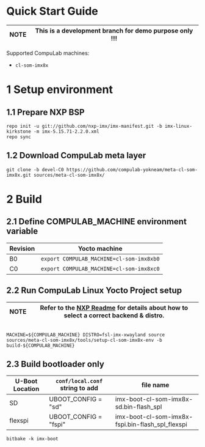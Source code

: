 # Quick Start Guide

|NOTE|This is a development branch for demo purpose only !!!|
|---|---|


Supported CompuLab machines:
* `cl-som-imx8x`

# 1 Setup environment
## 1.1 Prepare NXP BSP
```
repo init -u git://github.com/nxp-imx/imx-manifest.git -b imx-linux-kirkstone -m imx-5.15.71-2.2.0.xml
repo sync
```
## 1.2 Download CompuLab meta layer
```
git clone -b devel-C0 https://github.com/compulab-yokneam/meta-cl-som-imx8x.git sources/meta-cl-som-imx8x/
```

# 2 Build
## 2.1 Define COMPULAB_MACHINE environment variable
|Revision | Yocto machine |
|---|---|
|B0| ```export COMPULAB_MACHINE=cl-som-imx8xb0```|
|C0| ```export COMPULAB_MACHINE=cl-som-imx8xc0```|

## 2.2 Run CompuLab Linux Yocto Project setup
|NOTE|Refer to the [NXP Readme](https://github.com/nxp-imx/meta-imx/blob/kirkstone-5.15.71-2.2.0/README) for details about how to select a correct backend & distro.|
|---|---|
```

MACHINE=${COMPULAB_MACHINE} DISTRO=fsl-imx-xwayland source sources/meta-cl-som-imx8x/tools/setup-cl-som-imx8x-env -b build-${COMPULAB_MACHINE}
```
## 2.3 Build bootloader only
|U-Boot Location|`conf/local.conf` string to add|file name|
|---|---|---|
| SD | UBOOT_CONFIG = "sd" | imx-boot-cl-som-imx8x-sd.bin-flash_spl |
| flexspi | UBOOT_CONFIG = "fspi" | imx-boot-cl-som-imx8x-fspi.bin-flash_spl_flexspi |
```
bitbake -k imx-boot
```
